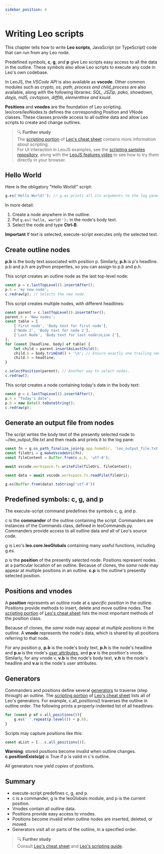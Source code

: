 ```yaml
---
sidebar_position: 4
---
```


# Writing Leo scripts

This chapter tells how to write **Leo scripts**, JavaScript (or TypeScript) code that can run from any Leo node.

Predefined symbols, **c**, **g**, and **p** give Leo scripts easy access to all the data in the outline. These symbols also allow Leo scripts to execute any code in Leo's own codebase.

In LeoJS, the _VSCode API_ is also available as **vscode**. Other common modules such as _crypto, os, path, process and child\_process_ are also available, along with the following libraries: _SQL, JSZip, pako, showdown, dayjs, md5, csvtojson, difflib, elementtree and ksuid_.

**Positions** and **vnodes** are the foundation of Leo scripting. leo/core/leoNodes.ts defines the corresponding Position and VNode classes. These classes provide access to all outline data and allow Leo scripts to create and change outlines.

> 🔍 **Further study**\
> The [scripting portion](../users-guide/cheatsheet.md#scripting) of [Leo's cheat sheet](../users-guide/cheatsheet.md) contains more information about scripting.\
> For UI interaction in LeoJS examples, see the [scripting samples repository](https://github.com/boltex/scripting-samples-leojs), along with the [LeoJS features video](https://www.youtube.com/watch?v=M_mKXSbVGdE) to see how to try them directly in your browser.

## Hello World

Here is the obligatory "Hello World!" script:

```javascript
g.es('Hello World!'); // g.es prints all its arguments to the log pane.
```

In more detail:

1. Create a node anywhere in the outline.
2. Put `g.es('hello, world!');` in the node's body text.
3. Select the node and type **Ctrl-B**.

**Important** If text is selected, execute-script executes only the selected text.

## Create outline nodes

**p.b** is the body text associated with position p. Similarly, **p.h** is p's headline.
p.b and p.h are python properties, so you can assign to p.b and p.h.

This script creates an outline node as the last top-level node:

```javascript
const p = c.lastTopLevel().insertAfter();
p.h = 'my new node';
c.redraw(p); // Selects the new node.
```

This script creates multiple nodes, with different headlines:

```javascript
const parent = c.lastTopLevel().insertAfter();
parent.h = 'New nodes';
const table = [
    ['First node', 'Body text for first node'],
    ['Node 2', 'Body text for node 2'],
    ['Last Node', 'Body text for last node\nLine 2'],
];
for (const [headline, body] of table) {
    let child = parent.insertAsLastChild();
    child.b = body.trimEnd() + '\n'; // Ensure exactly one trailing newline.
    child.h = headline;
}

c.selectPosition(parent); // Another way to select nodes.
c.redraw();
```

This script creates a node containing today's date in the body text:

```javascript
const p = c.lastTopLevel().insertAfter();
p.h = "Today's date";
p.b = new Date().toDateString();
c.redraw(p);
```

## Generate an output file from nodes

The script writes the body text of the presently selected node to ~/leo_output_file.txt and then reads and prints it to the log pane:

```javascript
const fn = g.os_path_finalize_join(g.app.homeDir, 'leo_output_file.txt');
const fileUri = g.makeVscodeUri(fn);
const fileContent = Buffer.from(c.p.b, 'utf-8');

await vscode.workspace.fs.writeFile(fileUri, fileContent);

const data = await vscode.workspace.fs.readFile(fileUri);

g.es(Buffer.from(data).toString('utf-8'))
```

## Predefined symbols: c, g, and p

The execute-script command predefines the symbols c, g, and p.

c is the **commander** of the outline containing the script. Commanders are instances of the Commands class, defined in leoCommands.py. Commanders provide access to all outline data *and* all of Leo's source code.

g is Leo's **leo.core.leoGlobals** containing many useful functions, including g.es.

p is the **position** of the presently selected node. Positions represent nodes at a particular location of an outline. Because of clones, the *same* node may appear at multiple positions in an outline. **c.p** is the outline's presently selected position.

## Positions and vnodes

A **position** represents an outline node at a *specific position* in the outline. Positions provide methods to insert, delete and move outline nodes. The [scripting portion](../users-guide/cheatsheet.md#scripting) of [Leo's cheat sheet](../users-guide/cheatsheet.md) lists the most important methods of the position class.

Because of clones, the *same* node may appear at *multiple positions* in the outline. A **vnode** represents the node's data, which is shared by all positions referring to that node.

For any position p, **p.b** is the node's body text, **p.h** is the node's headline and **p.u** is the node's [user attributes](../users-guide/customizing.md#adding-extensible-attributes-to-nodes-and-leo-files), and **p.v** is the position's vnode. Similarly, for any vnode v, **v.b** is the node's body text, **v.h** is the node's headline and **v.u** is the node's user attributes.

## Generators

Commanders and positions define several [generators](https://developer.mozilla.org/en-US/docs/Web/JavaScript/Guide/Iterators_and_generators#generator_functions) to traverse (step through) an outline. The [scripting portion](../users-guide/cheatsheet.md#scripting) of [Leo's cheat sheet](../users-guide/cheatsheet.md) lists all of Leo's generators. For example, c.all_positions() traverses the outline in outline order.  The following prints a properly-indented list of all headlines:

```javascript
for (const p of c.all_positions()){
    g.es(' '.repeat(p.level()) + p.h);
}
```

Scripts may capture positions like this:

```javascript
const aList = [...c.all_positions()];
```
**Warning**: stored positions become invalid when outline changes. **c.positionExists(p)** is True if p is valid in c's outline.

All generators now yield *copies* of positions.

## Summary

- execute-script predefines c, g, and p.
- c is a commander, g is the leoGlobals module, and p is the current position.
- Vnodes contain all outline data.
- Positions provide easy access to vnodes.
- Positions become invalid when outline nodes are inserted, deleted, or moved.
- Generators visit all or parts of the outline, in a specified order.

> 🔍 **Further study**\
> Consult [Leo's cheat sheet](../users-guide/cheatsheet.md) and [Leo's scripting guide](../advanced-topics/scripting-guide.md).
